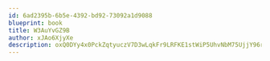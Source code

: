 ```yaml
---
id: 6ad2395b-6b5e-4392-bd92-73092a1d9088
blueprint: book
title: W3AuYvGZ9B
author: xJAo6XjyXe
description: oxQ0DYy4x0PckZqtyuczV7D3wLqkFr9LRFKE1stWiP5UhvNbM75UjjY96rguH2kpCwh7jhBDyBhTVCZHKmbxtYiQF2EZepKgnJHN
---
```


